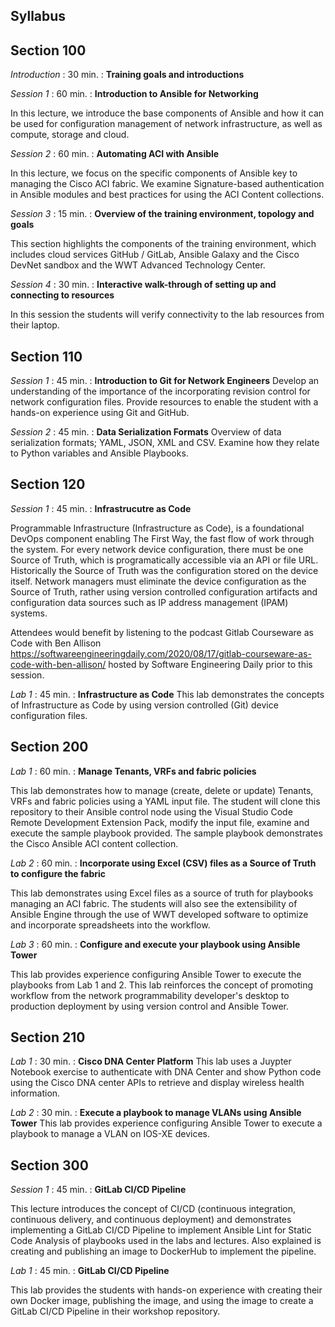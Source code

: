 Syllabus
--------


## Section 100

*Introduction* : 30 min. : **Training goals and introductions**

*Session 1* : 60 min. : **Introduction to Ansible for Networking**

In this lecture, we introduce the base components of Ansible and how it can be used for configuration management of network infrastructure, as well as compute, storage and cloud.

*Session 2* : 60 min. : **Automating ACI with Ansible**

In this lecture, we focus on the specific components of Ansible key to managing the Cisco ACI fabric. We examine Signature-based authentication in Ansible modules and best practices for using the ACI Content collections. 

*Session 3* : 15 min. : **Overview of the training environment, topology and goals**

This section highlights the components of the training environment, which includes cloud services GitHub / GitLab, Ansible Galaxy and the Cisco DevNet sandbox and the WWT Advanced Technology Center.

*Session 4* : 30 min. : **Interactive walk-through of setting up and connecting to resources**

In this session the students will verify connectivity to the lab resources from their laptop.

## Section 110

*Session 1* : 45 min. : **Introduction to Git for Network Engineers**
Develop an understanding of the importance of the incorporating revision control for network configuration files. Provide resources to enable the student with a hands-on experience using Git and GitHub.

*Session 2* : 45 min. : **Data Serialization Formats**
Overview of data serialization formats; YAML, JSON, XML and CSV. Examine how they relate to Python variables and Ansible Playbooks.
<!---    https://www.ciscolive.com/c/dam/r/ciscolive/apjc/docs/2018/pdf/DEVNET-3611.pdf -->

## Section 120

*Session 1*  :  45 min. : **Infrastrucutre as Code**

Programmable Infrastructure (Infrastructure as Code), is a foundational DevOps component enabling The First Way, the fast flow of work through the system. For every network device configuration, there must be one Source of Truth, which is programatically accessible via an API or file URL. Historically the Source of Truth was the configuration stored on the device itself. Network managers must eliminate the device configuration as the Source of Truth, rather using version controlled configuration artifacts and configuration data sources such as IP address management (IPAM) systems.

Attendees would benefit by listening to the podcast Gitlab Courseware as Code with Ben Allison https://softwareengineeringdaily.com/2020/08/17/gitlab-courseware-as-code-with-ben-allison/ hosted by Software Engineering Daily prior to this session.

*Lab 1*  :  45 min. : **Infrastructure as Code**
This lab demonstrates the concepts of Infrastructure as Code by using version controlled (Git) device configuration files.

## Section 200

*Lab 1* : 60 min. : **Manage Tenants, VRFs and fabric policies**

This lab demonstrates how to manage (create, delete or update) Tenants, VRFs and fabric policies using a YAML input file. The student will clone this repository to their Ansible control node using the Visual Studio Code Remote Development Extension Pack, modify the input file, examine and execute the sample playbook provided. The sample playbook demonstrates the Cisco Ansible ACI content collection.

*Lab 2* : 60 min. : **Incorporate using Excel (CSV) files as a Source of Truth to configure the fabric**

This lab demonstrates using Excel files as a source of truth for playbooks managing an ACI fabric. The students will also see the extensibility of Ansible Engine through the use of WWT developed software to optimize and incorporate spreadsheets into the workflow.

*Lab 3* : 60 min. : **Configure and execute your playbook using Ansible Tower**

This lab provides experience configuring Ansible Tower to execute the playbooks from Lab 1 and 2. This lab reinforces the concept of promoting workflow from the network programmability developer's desktop to production deployment by using version control and Ansible Tower.

## Section 210
*Lab 1* : 30 min. : **Cisco DNA Center Platform**
This lab uses a Juypter Notebook exercise to authenticate with DNA Center and show Python code using the Cisco DNA center APIs to retrieve and display wireless health information.

*Lab 2* : 30 min. : **Execute a playbook to manage VLANs using Ansible Tower**
This lab provides experience configuring Ansible Tower to execute a playbook to manage a VLAN on  IOS-XE devices.

## Section 300

*Session 1* : 45 min. : **GitLab CI/CD Pipeline** 

This lecture introduces the concept of CI/CD (continuous integration, continuous delivery, and continuous deployment) and demonstrates implementing a GitLab CI/CD Pipeline to implement Ansible Lint for Static Code Analysis of playbooks used in the labs and lectures. Also explained is creating and publishing an image to DockerHub to implement the pipeline.

*Lab 1*  : 45 min. : **GitLab CI/CD Pipeline**

This lab provides the students with hands-on experience with creating their own Docker image, publishing the image, and using the image to create a GitLab CI/CD Pipeline in their workshop repository.